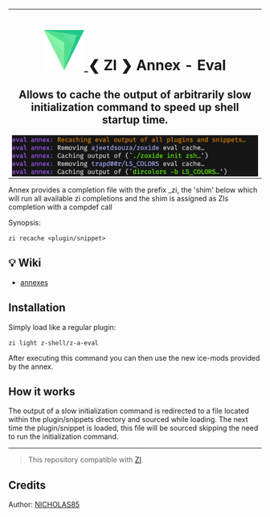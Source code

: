 <table style="align:center;width:100%;height:auto"><tr><td align="center">
  <h1 align="center">
    <a href="https://github.com/z-shell/zi">
      <img style="align:center;width:80px;height:auto" src="https://github.com/z-shell/zi/raw/main/docs/images/logo.svg" />
    </a>❮ ZI ❯ Annex - Eval
  </h1>
<h2>Allows to cache the output of arbitrarily slow initialization command to speed up shell startup time.
</h2>
    <img align="center" src="images/recache.png" alt="eval preview" />
  </td>
</tr>
</table>

Annex provides a completion file with the prefix _zi, the 'shim' below which will run all available zi completions and the shim is assigned as ZIs completion with a compdef call

Synopsis:

```shell
zi recache <plugin/snippet>
```

## 💡 Wiki

- [annexes](https://z.digitalclouds.dev/docs/ecosystem/annexes)

## Installation

Simply load like a regular plugin:

```shell
zi light z-shell/z-a-eval
```

After executing this command you can then use the new ice-mods provided by
the annex.

## How it works

The output of a slow initialization command is redirected to a file located within the plugin/snippets directory and sourced while loading. The next time the plugin/snippet is loaded, this file will be sourced skipping the need to run the initialization command.

---

> This repository compatible with [ZI](https://github.com/z-shell/zi).

## Credits

Author: [NICHOLAS85](https://gihub.com/NICHOLAS85)
